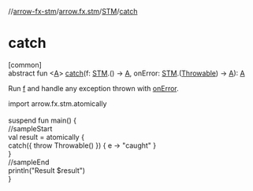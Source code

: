 //[arrow-fx-stm](../../../index.md)/[arrow.fx.stm](../index.md)/[STM](index.md)/[catch](catch.md)

# catch

[common]\
abstract fun &lt;[A](catch.md)&gt; [catch](catch.md)(f: [STM](index.md).() -&gt; [A](catch.md), onError: [STM](index.md).([Throwable](https://kotlinlang.org/api/latest/jvm/stdlib/kotlin/-throwable/index.html)) -&gt; [A](catch.md)): [A](catch.md)

Run [f](catch.md) and handle any exception thrown with [onError](catch.md).

import arrow.fx.stm.atomically\
\
suspend fun main() {\
  //sampleStart\
  val result = atomically {\
    catch({ throw Throwable() }) { e -&gt; "caught" }\
  }\
  //sampleEnd\
  println("Result $result")\
}<!--- KNIT example-stm-06.kt -->
